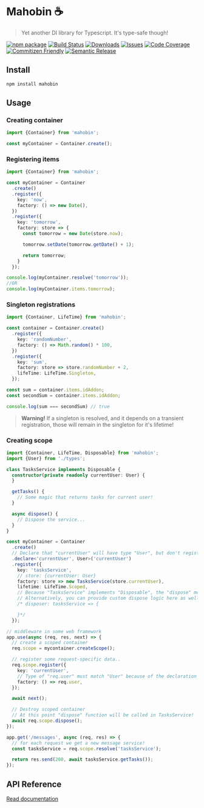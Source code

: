 # Mahobin ☕

> Yet another DI library for Typescript. It's type-safe though!

[![npm package][npm-img]][npm-url]
[![Build Status][build-img]][build-url]
[![Downloads][downloads-img]][downloads-url]
[![Issues][issues-img]][issues-url]
[![Code Coverage][codecov-img]][codecov-url]
[![Commitizen Friendly][commitizen-img]][commitizen-url]
[![Semantic Release][semantic-release-img]][semantic-release-url]

## Install

```bash
npm install mahobin
```

## Usage

### Creating container

```ts
import {Container} from 'mahobin';

const myContainer = Container.create();
```

### Registering items

```ts
import {Container} from 'mahobin';

const myContainer = Container
  .create()
  .register({
    key: 'now',
    factory: () => new Date(),
  })
  .register({
    key: 'tomorrow',
    factory: store => {
      const tomorrow = new Date(store.now);

      tomorrow.setDate(tomorrow.getDate() + 1);

      return tomorrow;
    }
  });

console.log(myContainer.resolve('tomorrow'));
//OR
console.log(myContainer.items.tomorrow);
```

### Singleton registrations

```ts
import {Container, LifeTime} from 'mahobin';

const container = Container.create()
  .register({
    key: 'randomNumber',
    factory: () => Math.random() * 100,
  })
  .register({
    key: 'sum',
    factory: store => store.randomNumber + 2,
    lifeTime: LifeTime.Singleton,
  });

const sum = container.items.idAddon;
const secondSum = container.items.idAddon;

console.log(sum === secondSum) // true
```
> **Warning!** If a singleton is resolved, and it depends on a transient registration, those will remain in the singleton for it's lifetime!


### Creating scope

```ts
import {Container, LifeTime, Disposable} from 'mahobin';
import {User} from './types';

class TasksService implements Disposable {
  constructor(private readonly currentUser: User) {
  }

  getTasks() {
    // Some magic that returns tasks for current user!
  }

  async dispose() {
    // Dispose the service...
  }
}

const myContainer = Container
  .create()
  // Declare that "currentUser" will have type "User", but don't register anything yet
  .declare<'currentUser', User>('currentUser')
  .register({
    key: 'tasksService',
    // store: {currentUser: User}
    factory: store => new TasksService(store.currentUser),
    lifetime: LifeTime.Scoped,
    // Because "TasksService" implements "Disposable", the "dispose" method will be called after container is disposed.
    // Alternatively, you can provide custom dispose logic here as well.
    /* disposer: tasksService => {

    }*/
  });

// middleware in some web framework
app.use(async (req, res, next) => {
  // create a scoped container
  req.scope = mycontainer.createScope();

  // register some request-specific data..
  req.scope.register({
    key: 'currentUser',
    // Type of "req.user" must match "User" because of the declaration above
    factory: () => req.user,
  });

  await next();

  // Destroy scoped container
  // At this point "dispose" function will be called in TasksService!
  await req.scope.dispose();
});

app.get('/messages', async (req, res) => {
  // for each request we get a new message service!
  const tasksService = req.scope.resolve('tasksService');

  return res.send(200, await tasksService.getTasks());
});

```

## API Reference

[Read documentation](https://theunderscorer.github.io/Mahobin/)

[build-img]:https://github.com/TheUnderScorer/Mahobin/actions/workflows/release.yml/badge.svg

[build-url]:https://github.com/TheUnderScorer/Mahobin/actions/workflows/release.yml

[downloads-img]:https://img.shields.io/npm/dt/mahobin

[downloads-url]:https://www.npmtrends.com/mahobin

[npm-img]:https://img.shields.io/npm/v/mahobin

[npm-url]:https://www.npmjs.com/package/mahobin

[issues-img]:https://img.shields.io/github/issues/TheUnderScorer/Mahobin

[issues-url]:https://github.com/TheUnderScorer/Mahobin/issues

[codecov-img]:https://codecov.io/gh/TheUnderScorer/Mahobin/branch/main/graph/badge.svg

[codecov-url]:https://codecov.io/gh/TheUnderScorer/Mahobin

[semantic-release-img]:https://img.shields.io/badge/%20%20%F0%9F%93%A6%F0%9F%9A%80-semantic--release-e10079.svg

[semantic-release-url]:https://github.com/semantic-release/semantic-release

[commitizen-img]:https://img.shields.io/badge/commitizen-friendly-brightgreen.svg

[commitizen-url]:http://commitizen.github.io/cz-cli/
